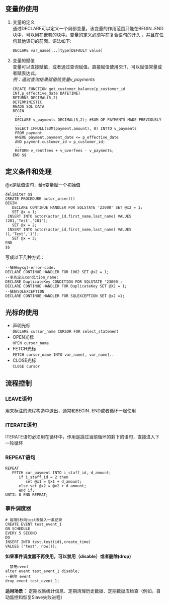 ## 变量的使用
1. 变量的定义    
   通过DECLARE可以定义一个局部变量，该变量的作用范围只能在BEGIN..END块中，可以用在嵌套的块中。变量的定义必须写在复合语句的开头
   ，并且在任何其他语句的前面。语法如下:  
   ```
   DECLARE var_name[...]type[DEFAULT value]
2. 变量的赋值  
   变量可以直接赋值，或者通过查询赋值。直接赋值使用SET，可以赋值常量或者赋表达式。  
   *例：通过查询结果赋值给变量v_payments*  
   ```
   CREATE FUNCTION get_customer_balance(p_customer_id INT,p_effective_date DATETIME)
   RETURNS DECIMAL(5,2)
   DETERMINISTIC
   READS SQL DATA
   BEGIN
    ...
    DECLARE v_payments DECIMAL(5,2); #SUM OF PAYMENTS MADE PREVIOUSLY
    ...
    SELECT IFNULL(SUM(payment.amount), 0) INTTO v_payments
    FROM payment
    WHERE payment.payment_date <= p_effective_date
    AND payment.customer_id = p_customer_id;
    ...
    RETURN v_rentfees + v_overfees - v_payments;
   END $$
   ```
## 定义条件和处理
@x是赋值语句，给x变量赋一个初始值
```
delimiter $$
CREATE PROCEDURE actor_insert()
BEGIN
   DECLARE CONTINUE HANDLER FOR SQLSTATE '23000' SET @x2 = 1;
   SET @x = 1;
 INSERT INTO actor(actor_id,first_name,last_name) VALUES (201,'Test','201');
   SET @x = 2;
 INSERT INTO actor(actor_id,first_name,last_name) VALUES (1,'Test','1');
   SET @x = 3;
END
$$
```
写成以下几种方式：
```
--捕获mysql-error-code:
DECLARE CONTINUE HANDLER FOR 1062 SET @x2 = 1;
--事先定义condition_name:
DECLARE DuplicateKey CONDITION FOR SQLSTATE '23000';
DECLARE CONTINUE HANDLER FOR DuplicateKey SET @X2 = 1;
--捕获SQLEXCEPTION
DECLARE CONTINUE HANDLER FOR SQLEXCEPTION SET @x2 =1;
```
## 光标的使用
* 声明光标  
  `DECLARE cursor_name CURSOR FOR select_statement`
* OPEN光标  
  `OPEN cursor_name`
* FETCH光标  
  `FETCH cursor_name INTO var_name[, var_name]..`
* CLOSE光标  
  `CLOSE cursor`
## 流程控制
### LEAVE语句
用来标注的流程构造中退出，通常和BEGIN..END或者循环一起使用
### ITERATE语句
ITERATE语句必须用在循环中，作用是跳过当前循环的剩下的语句，直接进入下一轮循环
### REPEAT语句
```
REPEAT
   FETCH cur_payment INTO i_staff_id, d_amount;
      if i_staff_id = 2 then
         set @x1 = @x1 + d_amount;
      else set @x2 = @x2 + d_amount;
      end if;
UNTIL 0 END REPEAT;
```
### 事件调度器
```
# 每隔5秒向test表插入一条记录
CREATE EVENT test_event_1
ON SCHEDULE
EVERY 5 SECOND
DO
INSERT INTO test.test(id1,create_time)
VALUES ('test', now());
```
**如果事件调度器不再使用，可以禁用（disable）或者删除(drop)**
```
--禁用event
alter event test_event_1 disable;
--删除 event
drop event test_event_1;
```
**适用场景：** 定期收集统计信息、定期清理历史数据、定期数据库检查（例如，自动监控和恢复Slave失败进程）
